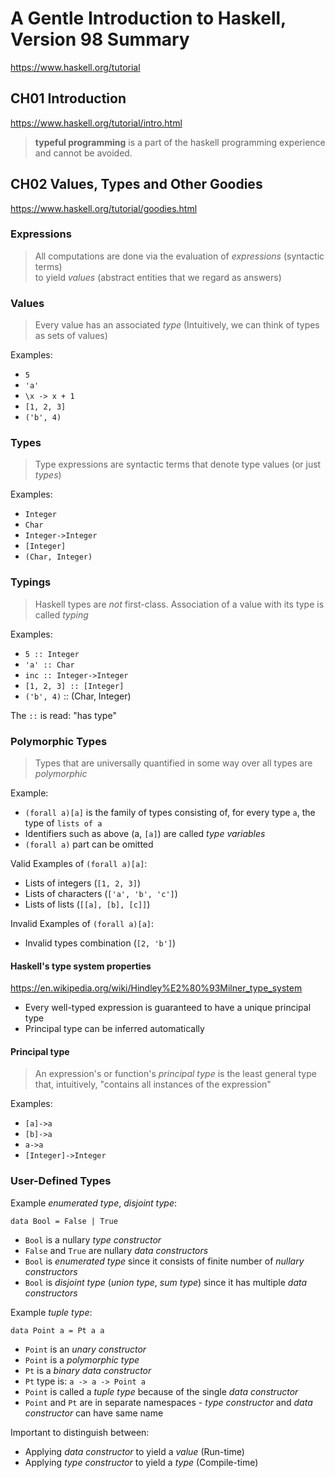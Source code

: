 # A Gentle Introduction to Haskell, Version 98 Summary

https://www.haskell.org/tutorial

## CH01 Introduction

https://www.haskell.org/tutorial/intro.html

> **typeful programming** is a part of the haskell programming experience and cannot be avoided.

## CH02 Values, Types and Other Goodies

https://www.haskell.org/tutorial/goodies.html

### Expressions
> All computations are done via the evaluation of *expressions* (syntactic terms)  
  to yield *values* (abstract entities that we regard as answers)

### Values
> Every value has an associated *type* (Intuitively, we can think of types as sets of values)

Examples:
* `5`
* `'a'`
* `\x -> x + 1`
* `[1, 2, 3]`
* `('b', 4)`

### Types
> Type expressions are syntactic terms that denote type values (or just *types*)

Examples:
* `Integer`
* `Char`
* `Integer->Integer`
* `[Integer]`
* `(Char, Integer)`

### Typings
> Haskell types are *not* first-class. Association of a value with its type is called *typing*

Examples:
* `5 :: Integer`
* `'a' :: Char`
* `inc :: Integer->Integer`
* `[1, 2, 3] :: [Integer]`
* `('b', 4)` :: (Char, Integer)

The `::` is read: "has type"

### Polymorphic Types
> Types that are universally quantified in some way over all types are *polymorphic*

Example:
* `(forall a)[a]` is the family of types consisting of, for every type `a`, the type of `lists of a`
* Identifiers such as above (a, `[a]`) are called *type variables*
* `(forall a)` part can be omitted 

Valid Examples of `(forall a)[a]`:
* Lists of integers (`[1, 2, 3]`)
* Lists of characters (`['a', 'b', 'c']`)
* Lists of lists (`[[a], [b], [c]]`)

Invalid Examples of `(forall a)[a]`:
* Invalid types combination (`[2, 'b']`)

#### Haskell's type system properties
https://en.wikipedia.org/wiki/Hindley%E2%80%93Milner_type_system

* Every well-typed expression is guaranteed to have a unique principal type
* Principal type can be inferred automatically

#### Principal type
> An expression's or function's *principal type* is the least general type that, intuitively,
  "contains all instances of the expression"
 
Examples:
* `[a]->a`
* `[b]->a`
* `a->a`
* `[Integer]->Integer`

### User-Defined Types

Example *enumerated type*, *disjoint type*:
```
data Bool = False | True
```

* `Bool` is a nullary *type constructor*
* `False` and `True` are nullary *data constructors*
* `Bool` is *enumerated type* since it consists of finite number of *nullary constructors*
* `Bool` is *disjoint type* (*union type*, *sum type*) since it has multiple *data constructors*

Example *tuple type*:
```
data Point a = Pt a a
```

* `Point` is an *unary constructor*
* `Point` is a *polymorphic type* 
* `Pt` is a *binary data constructor*
* `Pt` type is: `a -> a -> Point a`
* `Point` is called a *tuple type* because of the single *data constructor*
* `Point` and `Pt` are in separate namespaces - *type constructor* and *data constructor*
  can have same name


Important to distinguish between:
* Applying *data constructor* to yield a *value* (Run-time)
* Applying *type constructor* to yield a *type* (Compile-time)
